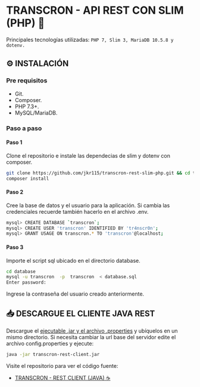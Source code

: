 # TRANSCRON - API REST CON SLIM (PHP) 🐘

Principales tecnologías utilizadas: `PHP 7, Slim 3, MariaDB 10.5.8 y dotenv.`

## :gear: INSTALACIÓN

### Pre requisitos

- Git.
- Composer.
- PHP 7.3+.
- MySQL/MariaDB.

### Paso a paso

#### Paso 1

Clone el repositorio e instale las dependecias de slim y dotenv con composer.

```bash
git clone https://github.com/jkr115/transcron-rest-slim-php.git && cd transcron-rest-slim-php
composer install
```
#### Paso 2

Cree la base de datos y el usuario para la aplicación.
Si cambia las credenciales recuerde también hacerlo en el archivo .env.

```bash
mysql> CREATE DATABASE `transcron`;
mysql> CREATE USER 'transcron' IDENTIFIED BY 'tr4nscr0n';
mysql> GRANT USAGE ON transcron.* TO 'transcron'@localhost;
```
#### Paso 3

Importe el script sql ubicado en el directorio database.

```bash
cd database
mysql -u transcron  -p  transcron  < database.sql
Enter password:
```
Ingrese la contraseña del usuario creado anteriormente.

## :inbox_tray: DESCARGUE EL CLIENTE JAVA REST

Descargue el [ejecutable .jar y el archivo .properties](https://github.com/jkr115/transcron-java-rest-client/releases/tag/0.1)  y ubíquelos en un mismo directorio. Si necesita cambiar la url base del servidor edite el archivo config.properties y ejecute:

```bash
java -jar transcron-rest-client.jar
```

Visite el repositorio para ver el código fuente:

- [TRANSCRON - REST CLIENT (JAVA) ☕](https://github.com/jkr115/transcron-java-rest-client)





